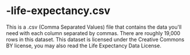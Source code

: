 # -life-expectancy.csv
This is a .csv (Comma Separated Values) file that contains the data you'll need with each column separated by commas. There are roughly 19,000 rows in this dataset.  This dataset is licensed under the Creative Commons BY license, you may also read the Life Expectancy Data License.
